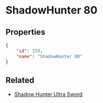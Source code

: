 # ShadowHunter 80

<no description available>

## Properties

```json
{
    "id": 159,
    "name": "ShadowHunter 80"
}
```

## Related

- [Shadow Hunter Ultra Sword](../items/10792-shadow-hunter-ultra-sword.md)

